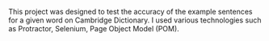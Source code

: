 This project was designed to test the accuracy of the example sentences for a given word on Cambridge Dictionary. I used various technologies such as Protractor, Selenium, Page Object Model (POM).